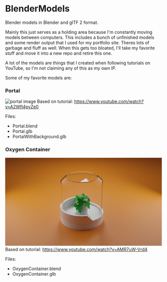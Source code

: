 # BlenderModels
Blender models in Blender and glTF 2 format.

Mainly this just serves as a holding area because I'm constantly moving models between computers. This includes a bunch of unfinished models and some render output that I used for my portfolio site. Theres lots of garbage and fluff as well. When this gets too bloated, I'll take my favorite stuff and move it into a new repo and retire this one. 

A lot of the models are things that I created when following tutorials on YouTube, so I'm not claiming any of this as my own IP.

Some of my favorite models are:

### Portal

![portal image](RenderedPortal.png)
Based on tutorial: https://www.youtube.com/watch?v=A2Wfl4pyZe0

Files:
- Portal.blend
- Portal.glb
- PortalWithBackground.glb

### Oxygen Container

![oxygen container](RenderedOxygenContainer.png)
Based on tutorial: https://www.youtube.com/watch?v=AMR7uW-Vrd4

Files:
- OxygenContainer.blend
- OxygenContainer.glb